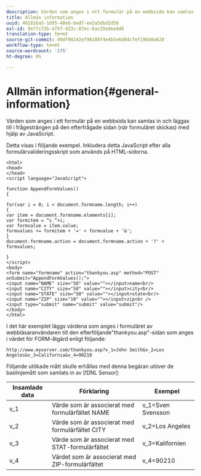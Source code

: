 ```yaml
---
description: Värden som anges i ett formulär på en webbsida kan samlas in och läggas till i frågesträngen på den efterfrågade sidan (när formuläret skickas) med hjälp av JavaScript.
title: Allmän information
uuid: 401816a5-1d95-48e6-bedf-ee2a5dbd2d50
exl-id: 9effc72b-e75f-423c-87ec-6ac25edee8d6
translation-type: tm+mt
source-git-commit: d9df90242ef96188f4e4b5e6d04cfef196b0a628
workflow-type: tm+mt
source-wordcount: '175'
ht-degree: 0%

---
```


# Allmän information{#general-information}

Värden som anges i ett formulär på en webbsida kan samlas in och läggas till i frågesträngen på den efterfrågade sidan (när formuläret skickas) med hjälp av JavaScript.

Detta visas i följande exempel. Inkludera detta JavaScript efter alla formulärvalideringsskript som används på HTML-sidorna.

```
<html> 
<head> 
</head> 
<script language="JavaScript"> 
 
function AppendFormValues() 
{ 
 
for(var i = 0; i < document.formname.length; i++) 
{ 
var item = document.formname.elements[i]; 
var formitem = “v_”+i; 
var formvalue = item.value; 
formvalues += formitem + '=' + formvalue + '&'; 
} 
document.formname.action = document.formname.action + '?' + formvalues; 
 
} 
</script> 
<body> 
<form name="formname" action="thankyou.asp" method="POST" onSubmit="AppendFormValues();"> 
<input name="NAME" size="50" value=""></input>name<br/> 
<input name="CITY" size="50" value=""></input>city<br/> 
<input name="STATE" size="50" value=""></input>state<br/> 
<input name="ZIP" size="10" value=""></input>zip<br /> 
<input type="submit" name="submit" value="submit"/> 
</body> 
</html> 
```

I det här exemplet läggs värdena som anges i formuläret av webbläsaranvändaren till den efterföljande&quot;thankyou.asp&quot;-sidan som anges i värdet för FORM-åtgärd enligt följande:

```
http://www.myserver.com/thankyou.asp?v_1=John Smith&v_2=Los Angeles&v_3=California&v_4=90210
```

Följande utökade mått skulle erhållas med denna begäran utöver de baslinjemått som samlats in av [!DNL Sensor]:

| Insamlade data | Förklaring | Exempel |
|---|---|---|
| v_1 | Värde som är associerat med formulärfältet NAME | v_1=Sven Svensson |
| v_2 | Värde som är associerat med formulärfältet CITY | v_2=Los Angeles |
| v_3 | Värde som är associerat med STAT-formulärfältet | v_3=Kalifornien |
| v_4 | Värdet som är associerat med ZIP-formulärfältet | v_4=90210 |
